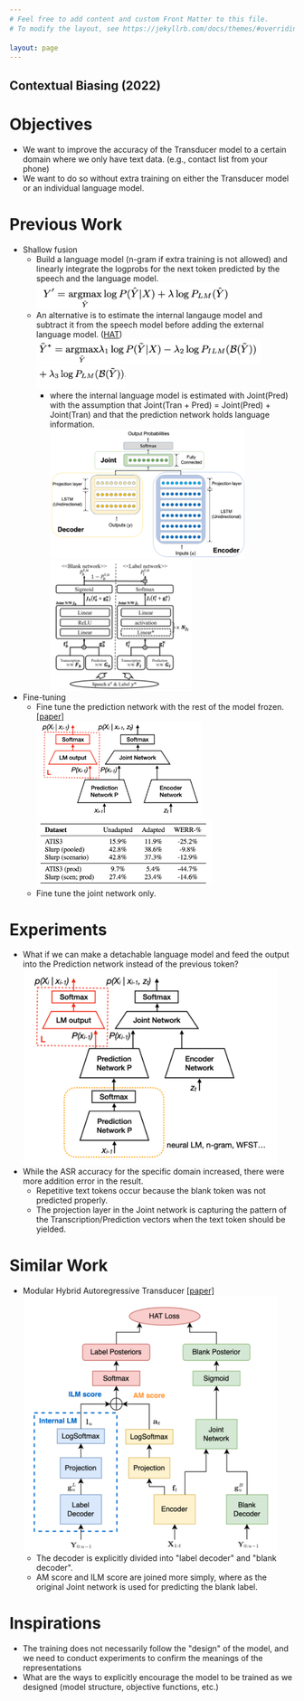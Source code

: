 ```yaml
---
# Feel free to add content and custom Front Matter to this file.
# To modify the layout, see https://jekyllrb.com/docs/themes/#overriding-theme-defaults

layout: page
---
```


## Contextual Biasing (2022)

# Objectives
- We want to improve the accuracy of the Transducer model to a certain domain where we only have text data. (e.g., contact list from your phone)
- We want to do so without extra training on either the Transducer model or an individual language model.

# Previous Work
- Shallow fusion
  - Build a language model (n-gram if extra training is not allowed) and linearly integrate the logprobs for the next token predicted by the speech and the language model.
    <br> <img src="assets/contextual/shallowfusion.png" height="45"/>
  - An alternative is to estimate the internal langauge model and subtract it from the speech model before adding the external language model. ([HAT](https://arxiv.org/pdf/2003.07705))
    <br> <img src="assets/contextual/hat1.png" height="45"/> <img src="assets/contextual/hat2.png" height="40"/>
    - where the internal language model is estimated with Joint(Pred) with the assumption that Joint(Tran + Pred) = Joint(Pred) + Joint(Tran) and that the prediction network holds language information.
    <br> <img src="assets/contextual/transducer.png" height="230"/> <img src="assets/contextual/hat.png" height="230"/>
- Fine-tuning
  - Fine tune the prediction network with the rest of the model frozen. [\[paper\]](https://arxiv.org/abs/2104.11127)
  <br> <img src="assets/contextual/ft_pred.png" height="170"/> <img src="assets/contextual/ft_pred_result.png" height="120"/>
  - Fine tune the joint network only.

# Experiments
- What if we can make a detachable language model and feed the output into the Prediction network instead of the previous token?
  <br> <img src="assets/contextual/lmet.png" width="450"/>
- While the ASR accuracy for the specific domain increased, there were more addition error in the result.
  - Repetitive text tokens occur because the blank token was not predicted properly.
  - The projection layer in the Joint network is capturing the pattern of the Transcription/Prediction vectors when the text token should be yielded.

# Similar Work
- Modular Hybrid Autoregressive Transducer [\[paper\]](https://arxiv.org/pdf/2210.17049)
  <br> <img src="assets/contextual/mhat.png" width="450"/>
  - The decoder is explicitly divided into "label decoder" and "blank decoder".
  - AM score and ILM score are joined more simply, where as the original Joint network is used for predicting the blank label.

# Inspirations
- The training does not necessarily follow the "design" of the model, and we need to conduct experiments to confirm the meanings of the representations
- What are the ways to explicitly encourage the model to be trained as we designed (model structure, objective functions, etc.)
